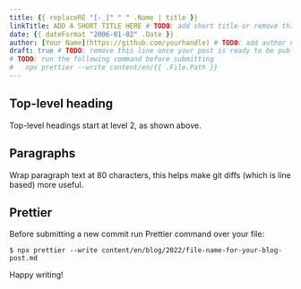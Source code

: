 ```yaml
---
title: {{ replaceRE "[-_]" " " .Name | title }}
linkTitle: ADD A SHORT TITLE HERE # TODO: add short title or remove this line
date: {{ dateFormat "2006-01-02" .Date }}
author: [Your Name](https://github.com/yourhandle) # TODO: add author names
draft: true # TODO: remove this line once your post is ready to be published
# TODO: run the following command before submitting
#   npx prettier --write content/en/{{ .File.Path }}
---
```


## Top-level heading

Top-level headings start at level 2, as shown above.

## Paragraphs

Wrap paragraph text at 80 characters, this helps make git diffs (which is line
based) more useful.

## Prettier

Before submitting a new commit run Prettier command over your file:

```shell
$ npx prettier --write content/en/blog/2022/file-name-for-your-blog-post.md
```

Happy writing!
